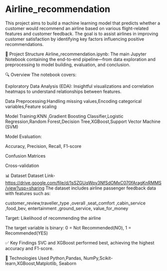 # Airline_recommendation

This project aims to build a machine learning model that predicts whether a customer would recommend an airline based on various flight-related features and customer feedback. The goal is to assist airlines in improving customer satisfaction by identifying key factors influencing positive recommendations.

📁 Project Structure
Airline_recommendation.ipynb: The main Jupyter Notebook containing the end-to-end pipeline—from data exploration and preprocessing to model building, evaluation, and conclusion.

🔍 Overview
The notebook covers:

Exploratory Data Analysis (EDA): Insightful visualizations and correlation heatmaps to understand relationships between features.

Data Preprocessing:Handling missing values,Encoding categorical variables,Feature scaling

Model Training:KNN ,Gradient Boosting Classifier,Logistic Regression,Random Forest,Decision Tree,XGBoost,Support Vector Machine (SVM)

Model Evaluation:

Accuracy, Precision, Recall, F1-score

Confusion Matrices

Cross-validation

📊 Dataset
Dataset Link-https://drive.google.com/file/d/1sSZGUqWpv3NfSdOMxC070fAragKnRMMS/view?usp=sharing
The dataset includes airline passenger feedback data with features such as:

customer_review,traveller_type ,overall	,seat_comfort	,cabin_service	,food_bev,	entertainment	,ground_service,	value_for_money 


Target: Likelihood of recommending the airline

The target variable is binary: 0 = Not Recommended(NO), 1 = Recommended(YES)

✅ Key Findings
SVC and XGBoost performed best, achieving the highest accuracy and F1-score.

🧰 Technologies Used
Python,Pandas, NumPy,Scikit-learn,XGBoost,Matplotlib, Seaborn


